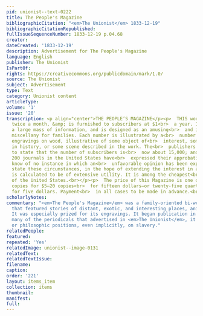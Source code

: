 ```yaml
---
pid: unionist--text-0222
title: The People's Magazine
bibliographicCitation: "<em>The Unionist</em> 1833-12-19"
bibliographicCitationRepublished: 
fullIssueSequenceNumber: 1833-12-19 p.04.68
creator: 
dateCreated: '1833-12-19'
description: Advertisement for The People's Magazine
language: English
publisher: The Unionist
IsPartOf: 
rights: https://creativecommons.org/publicdomain/mark/1.0/
source: The Unionist
subject: Advertisement
type: Text
category: Unionist content
articleType: 
volume: '1'
issue: '20'
transcription: <p align="center">THE PEOPLE’S MAGAZINE</p><p>  THIS work is published
  twice a month, &amp; is furnished to subscribers at $1<br>  a year. It contains
  a large mass of information, and is designed as an amusing<br>  and instructive
  miscellany for families. Each number is illustrated by a<br>  number of beautiful
  engravings on wood, illustrative of some object of<br>  interest, some incident
  in history, or some scene described in the work. The<br>  publishers have the satisfaction
  to state that the number of subscribers is<br>  now about 15,000; and while about
  200 journals in the United States have<br>  expressed their approbation of it, we
  know of no instance in which an<br>  unfavorable opinion has been expressed.<br></p><p>  We
  state these circumstances, in the hope of extending the interest in a work,<br>  which
  is calculated to be of extensive utility. It is among the cheapest<br>  periodicals
  of the United States.<br></p><p>  The price of this Magazine is one dollar a year—six
  copies for $5—20 copies<br>  for fifteen dollars—or twenty-five quarterly parts
  for five dollars. Payment<br>  in all cases to be made in advance.<br></p><p>  &nbsp;&nbsp;&nbsp;&nbsp;&nbsp;&nbsp;&nbsp;&nbsp;&nbsp;&nbsp;&nbsp;&nbsp;&nbsp;&nbsp;&nbsp;&nbsp;&nbsp;&nbsp;&nbsp;&nbsp;&nbsp;&nbsp;&nbsp;&nbsp;&nbsp;&nbsp;&nbsp;&nbsp;&nbsp;&nbsp;&nbsp;&nbsp;&nbsp;&nbsp;&nbsp;&nbsp;&nbsp;&nbsp;&nbsp;&nbsp;&nbsp;&nbsp;&nbsp;&nbsp;&nbsp;&nbsp;&nbsp;&nbsp;&nbsp;&nbsp;&nbsp;&nbsp;&nbsp;&nbsp;&nbsp;&nbsp;&nbsp;&nbsp;&nbsp;&nbsp;&nbsp;&nbsp;&nbsp;&nbsp;&nbsp;&nbsp;&nbsp;&nbsp;&nbsp;&nbsp;&nbsp;<br>  Nov.<br>  27&nbsp;&nbsp;&nbsp;&nbsp;&nbsp;&nbsp;&nbsp;&nbsp;&nbsp;&nbsp;&nbsp;&nbsp;&nbsp;&nbsp;&nbsp;&nbsp;&nbsp;&nbsp;&nbsp;&nbsp;&nbsp;&nbsp;&nbsp;&nbsp;&nbsp;&nbsp;&nbsp;&nbsp;&nbsp;&nbsp;&nbsp;&nbsp;&nbsp;&nbsp;&nbsp;<br>  18<br></p><p></p>
scholarlyNotes: 
commentary: "<em>The People's Magazine</em> was a family-oriented bi-weekly magazine
  that featured stories of distant, exotic, and interesting places, animals, and people.
  It was especially prized for its engravings. It began publication in 1833. Unlike
  many of the periodicals that advertised in <em>The Unionist</em>, it took no political
  or philosophic positions, even implicitly, on slavery."
relatedPeople: 
featured: 
repeated: 'Yes'
relatedImage: unionist--image-0131
relatedText: 
relatedTextIssue: 
filename: 
caption: 
order: '221'
layout: items_item
collection: items
thumbnail: 
manifest: 
full: 
---
```

